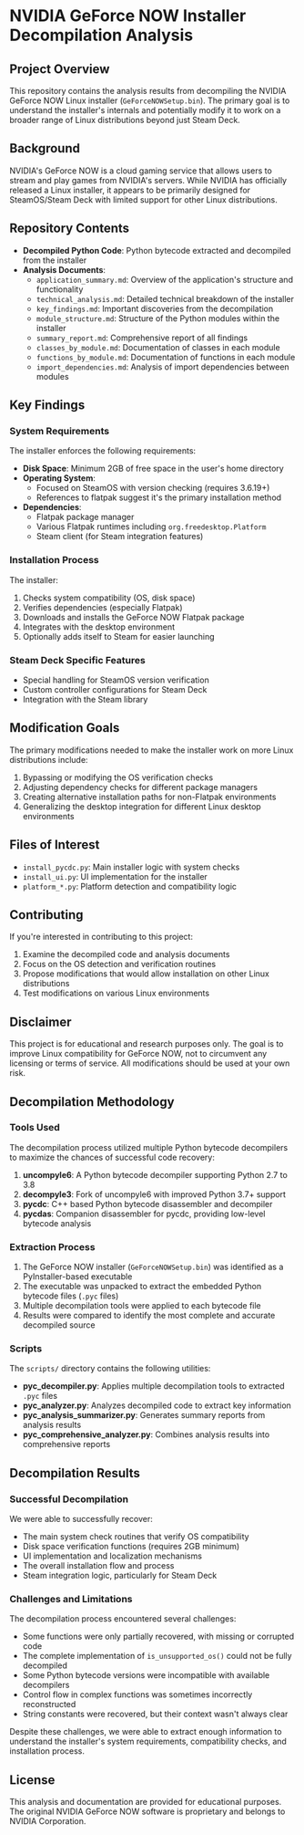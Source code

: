 # NVIDIA GeForce NOW Installer Decompilation Analysis

## Project Overview

This repository contains the analysis results from decompiling the NVIDIA GeForce NOW Linux installer (`GeForceNOWSetup.bin`). The primary goal is to understand the installer's internals and potentially modify it to work on a broader range of Linux distributions beyond just Steam Deck.

## Background

NVIDIA's GeForce NOW is a cloud gaming service that allows users to stream and play games from NVIDIA's servers. While NVIDIA has officially released a Linux installer, it appears to be primarily designed for SteamOS/Steam Deck with limited support for other Linux distributions.

## Repository Contents

- **Decompiled Python Code**: Python bytecode extracted and decompiled from the installer
- **Analysis Documents**:
  - `application_summary.md`: Overview of the application's structure and functionality
  - `technical_analysis.md`: Detailed technical breakdown of the installer
  - `key_findings.md`: Important discoveries from the decompilation
  - `module_structure.md`: Structure of the Python modules within the installer
  - `summary_report.md`: Comprehensive report of all findings
  - `classes_by_module.md`: Documentation of classes in each module
  - `functions_by_module.md`: Documentation of functions in each module
  - `import_dependencies.md`: Analysis of import dependencies between modules

## Key Findings

### System Requirements

The installer enforces the following requirements:

- **Disk Space**: Minimum 2GB of free space in the user's home directory
- **Operating System**: 
  - Focused on SteamOS with version checking (requires 3.6.19+)
  - References to flatpak suggest it's the primary installation method
- **Dependencies**:
  - Flatpak package manager
  - Various Flatpak runtimes including `org.freedesktop.Platform`
  - Steam client (for Steam integration features)

### Installation Process

The installer:
1. Checks system compatibility (OS, disk space)
2. Verifies dependencies (especially Flatpak)
3. Downloads and installs the GeForce NOW Flatpak package
4. Integrates with the desktop environment
5. Optionally adds itself to Steam for easier launching

### Steam Deck Specific Features

- Special handling for SteamOS version verification
- Custom controller configurations for Steam Deck
- Integration with the Steam library

## Modification Goals

The primary modifications needed to make the installer work on more Linux distributions include:

1. Bypassing or modifying the OS verification checks
2. Adjusting dependency checks for different package managers
3. Creating alternative installation paths for non-Flatpak environments
4. Generalizing the desktop integration for different Linux desktop environments

## Files of Interest

- `install_pycdc.py`: Main installer logic with system checks
- `install_ui.py`: UI implementation for the installer
- `platform_*.py`: Platform detection and compatibility logic

## Contributing

If you're interested in contributing to this project:

1. Examine the decompiled code and analysis documents
2. Focus on the OS detection and verification routines
3. Propose modifications that would allow installation on other Linux distributions
4. Test modifications on various Linux environments

## Disclaimer

This project is for educational and research purposes only. The goal is to improve Linux compatibility for GeForce NOW, not to circumvent any licensing or terms of service. All modifications should be used at your own risk.

## Decompilation Methodology

### Tools Used

The decompilation process utilized multiple Python bytecode decompilers to maximize the chances of successful code recovery:

1. **uncompyle6**: A Python bytecode decompiler supporting Python 2.7 to 3.8
2. **decompyle3**: Fork of uncompyle6 with improved Python 3.7+ support
3. **pycdc**: C++ based Python bytecode disassembler and decompiler
4. **pycdas**: Companion disassembler for pycdc, providing low-level bytecode analysis

### Extraction Process

1. The GeForce NOW installer (`GeForceNOWSetup.bin`) was identified as a PyInstaller-based executable
2. The executable was unpacked to extract the embedded Python bytecode files (`.pyc` files)
3. Multiple decompilation tools were applied to each bytecode file
4. Results were compared to identify the most complete and accurate decompiled source

### Scripts

The `scripts/` directory contains the following utilities:

- **pyc_decompiler.py**: Applies multiple decompilation tools to extracted `.pyc` files
- **pyc_analyzer.py**: Analyzes decompiled code to extract key information
- **pyc_analysis_summarizer.py**: Generates summary reports from analysis results
- **pyc_comprehensive_analyzer.py**: Combines analysis results into comprehensive reports

## Decompilation Results

### Successful Decompilation

We were able to successfully recover:

- The main system check routines that verify OS compatibility
- Disk space verification functions (requires 2GB minimum)
- UI implementation and localization mechanisms
- The overall installation flow and process
- Steam integration logic, particularly for Steam Deck

### Challenges and Limitations

The decompilation process encountered several challenges:

- Some functions were only partially recovered, with missing or corrupted code
- The complete implementation of `is_unsupported_os()` could not be fully decompiled
- Some Python bytecode versions were incompatible with available decompilers
- Control flow in complex functions was sometimes incorrectly reconstructed
- String constants were recovered, but their context wasn't always clear

Despite these challenges, we were able to extract enough information to understand the installer's system requirements, compatibility checks, and installation process.

## License

This analysis and documentation are provided for educational purposes. The original NVIDIA GeForce NOW software is proprietary and belongs to NVIDIA Corporation.
